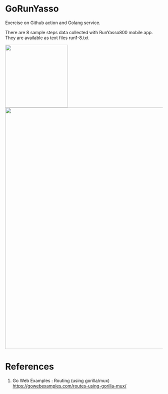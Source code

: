 # GoRunYasso
Exercise on Github action and Golang service.

There are 8 sample steps data collected with RunYasso800 mobile app. \
They are available as text files run1-8.txt

<img width="200" src="https://user-images.githubusercontent.com/1282659/93022761-7c7f7b00-f5b0-11ea-9801-1961aff5f637.png">
<img width="770" src="https://user-images.githubusercontent.com/1282659/93022762-7d181180-f5b0-11ea-9632-1746d8f91932.png">

# References

1. Go Web Examples : Routing (using gorilla/mux)
https://gowebexamples.com/routes-using-gorilla-mux/
